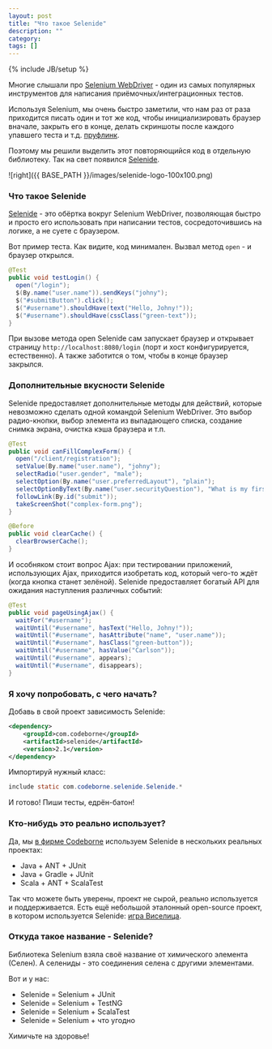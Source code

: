 ```yaml
---
layout: post
title: "Что такое Selenide"
description: ""
category: 
tags: []
---
```

{% include JB/setup %}

Многие слышали про [Selenium WebDriver](http://code.google.com/p/selenium/) - один из самых популярных инструментов для написания приёмочных/интеграционных тестов.

Используя Selenium, мы очень быстро заметили, что нам раз от раза приходится писать один и тот же код, чтобы инициализировать браузер вначале, закрыть его в конце, делать скриншоты после каждого упавшего теста и т.д. [пруфлинк](http://habrahabr.ru/post/114145/).

Поэтому мы решили выделить этот повторяющийся код в отдельную библиотеку. Так на свет появился [Selenide](http://selenide.org).

![right]({{ BASE_PATH }}/images/selenide-logo-100x100.png)

### Что такое Selenide
[Selenide](http://selenide.org) - это обёртка вокруг Selenium WebDriver, позволяющая быстро и просто его использовать при написании тестов, сосредоточившись на логике, а не суете с браузером.

Вот пример теста. Как видите, код минимален. Вызвал метод `open` - и браузер открылся.

```java
@Test
public void testLogin() {
  open("/login");
  $(By.name("user.name")).sendKeys("johny");
  $("#submitButton").click();
  $("#username").shouldHave(text("Hello, Johny!"));
  $("#username").shouldHave(cssClass("green-text"));
}
```

При вызове метода open Selenide сам запускает браузер и открывает страницу `http://localhost:8080/login` (порт и хост конфигурируется, естественно). А также заботится о том, чтобы в конце браузер закрылся.

### Дополнительные вкусности Selenide ###
Selenide предоставляет дополнительные методы для действий, которые невозможно сделать одной командой Selenium WebDriver. Это выбор радио-кнопки, выбор элемента из выпадающего списка, создание снимка экрана, очистка кэша браузера и т.п.

```java
@Test
public void canFillComplexForm() {
  open("/client/registration");
  setValue(By.name("user.name"), "johny");
  selectRadio("user.gender", "male");
  selectOption(By.name("user.preferredLayout"), "plain");
  selectOptionByText(By.name("user.securityQuestion"), "What is my first car?");
  followLink(By.id("submit"));
  takeScreenShot("complex-form.png");
}

@Before
public void clearCache() {
  clearBrowserCache();
}
```

И особняком стоит вопрос Ajax: при тестировании приложений, использующих Ajax, приходится изобретать код, который чего-то ждёт (когда кнопка станет зелёной). Selenide предоставляет богатый API для ожидания наступления различных событий:

```java
@Test
public void pageUsingAjax() {
  waitFor("#username");
  waitUntil("#username", hasText("Hello, Johny!"));
  waitUntil("#username", hasAttribute("name", "user.name"));
  waitUntil("#username", hasClass("green-button"));
  waitUntil("#username", hasValue("Carlson"));
  waitUntil("#username", appears);
  waitUntil("#username", disappears);
}
```

### Я хочу попробовать, с чего начать?

Добавь в свой проект зависимость Selenide:

```xml
<dependency>
    <groupId>com.codeborne</groupId>
    <artifactId>selenide</artifactId>
    <version>2.1</version>
</dependency>
```

Импортируй нужный класс:

```java
include static com.codeborne.selenide.Selenide.*
```

И готово! Пиши тесты, едрён-батон!

### Кто-нибудь это реально использует?
Да, мы <a href="http://ru.codeborne.com/" target="_blank">в фирме Codeborne</a> используем Selenide в нескольких реальных проектах:

*   Java + ANT + JUnit
*   Java + Gradle + JUnit
*   Scala + ANT + ScalaTest

Так что можете быть уверены, проект не сырой, реально используется и поддерживается.
Есть ещё небольшой эталонный open-source проект, в котором используется Selenide: [игра Виселица](https://github.com/asolntsev/hangman).

### Откуда такое название - Selenide?
Библиотека Selenium взяла своё название от химического элемента (Селен). А селениды - это соединения селена с  другими элементами.

Вот и у нас:

*   Selenide = Selenium + JUnit
*   Selenide = Selenium + TestNG
*   Selenide = Selenium + ScalaTest
*   Selenide = Selenium + что угодно

Химичьте на здоровье!
